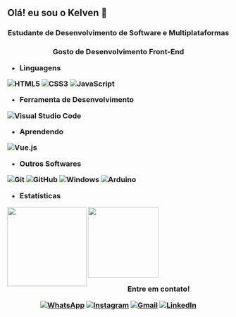 ## Olá! eu sou o Kelven 👋

<h3 align="center">Estudante de Desenvolvimento de Software e Multiplataformas<h3>
<P align="center">Gosto de Desenvolvimento Front-End</p>

* __Linguagens__
  
![HTML5](https://img.shields.io/badge/html5-%23E34F26.svg?style=for-the-badge&logo=html5&logoColor=white)
![CSS3](https://img.shields.io/badge/css3-%231572B6.svg?style=for-the-badge&logo=css3&logoColor=white)
![JavaScript](https://img.shields.io/badge/javascript-%23323330.svg?style=for-the-badge&logo=javascript&logoColor=%23F7DF1E)

* __Ferramenta de Desenvolvimento__

![Visual Studio Code](https://img.shields.io/badge/Visual%20Studio%20Code-0078d7.svg?style=for-the-badge&logo=visual-studio-code&logoColor=white)


* __Aprendendo__

![Vue.js](https://img.shields.io/badge/vuejs-%2335495e.svg?style=for-the-badge&logo=vuedotjs&logoColor=%234FC08D)

* __Outros Softwares__

![Git](https://img.shields.io/badge/git-%23F05033.svg?style=for-the-badge&logo=git&logoColor=white)
![GitHub](https://img.shields.io/badge/github-%23121011.svg?style=for-the-badge&logo=github&logoColor=white)
![Windows](https://img.shields.io/badge/Windows-0078D6?style=for-the-badge&logo=windows&logoColor=white)
![Arduino](https://img.shields.io/badge/-Arduino-00979D?style=for-the-badge&logo=Arduino&logoColor=white)


* __Estatísticas__
<div>
  
<img height="180em" align="left" src="https://github-readme-stats.vercel.app/api?username=KelvenBento&show_icons=true&theme=radical"/>
<img height="160em" src="https://github-readme-stats.vercel.app/api/top-langs/?username=KelvenBento&layout=compact&theme=radical&(https://github.com/anuraghazra/github-readme-stats)"/>
  
 </div>

<!--Contato-->
<p align="center"><strong>Entre em contato!</strong><p>

<div align="center">
  
<a href="https://wa.me/qr/XF2VUWRUHZS5J1">![WhatsApp](https://img.shields.io/badge/WhatsApp-25D366?style=for-the-badge&logo=whatsapp&logoColor=white)</a>
<a href="https://www.instagram.com/kelven_bento/">![Instagram](https://img.shields.io/badge/Instagram-%23E4405F.svg?style=for-the-badge&logo=Instagram&logoColor=white)</a>
<a href="">![Gmail](https://img.shields.io/badge/Gmail-D14836?style=for-the-badge&logo=gmail&logoColor=white)</a>
<a href="https://www.linkedin.com/in/kelven-bento-fontes-4ab2b2210">![LinkedIn](https://img.shields.io/badge/linkedin-%230077B5.svg?style=for-the-badge&logo=linkedin&logoColor=white)</a>
  
</div>
